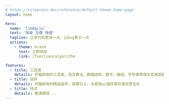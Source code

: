 ```yaml
---
# https://vitepress.dev/reference/default-theme-home-page
layout: home

hero:
  name: 'libAgile'
  text: '简单 方便 快捷'
  tagline: 让写代码更快一点，让bug更少一点
  actions:
    - theme: brand
      text: 立即体验
      link: /function/algorithm

features:
  - title: 工具类
    details: 开箱即用的工具类，包含算法、数据结构、数字、数组、字符串等相关实用函数
  - title: 组件
    details: 开箱即用的精品组件，按需引入，与其他ui组件库形成优势互补
  - title: 样式
    details: 敬请期待...
---
```

